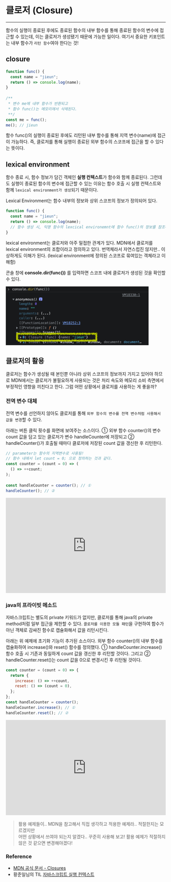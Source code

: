 # 클로저 (Closure)

---

함수의 실행이 종료된 후에도 종료된 함수의 내부 함수를 통해 종료된 함수의 변수에 접근할 수 있는데, 이는 클로저가 생성됐기 때문에 가능한 일이다. 여기서 중요한 키포인트는 내부 함수가 `리턴 함수`여야 한다는 것!

## closure

```js
function func() {
  const name = "jieun";
  return () => console.log(name);
}

/**
 * 변수 me에 내부 함수가 반환되고
 * 함수 func()는 메모리에서 삭제된다.
 **/
const me = func();
me(); // jieun
```

함수 func()의 실행이 종료된 후에도 리턴된 내부 함수를 통해 지역 변수(name)에 접근이 가능하다. 즉, 클로저를 통해 실행이 종료된 외부 함수의 스코프에 접근을 할 수 있다는 뜻이다.

## lexical environment

함수 종료 시, 함수 정보가 담긴 객체인 **실행 컨텍스트**가 함수와 함께 종료된다. 그런데도 실행이 종료된 함수의 변수에 접근할 수 있는 이유는 함수 호출 시 실행 컨텍스트와 함께 `lexical environment가 생성`되기 때문이다.

Lexical Environment는 함수 내부의 정보와 상위 스코프의 정보가 정의되어 있다.

```js {4}
function func() {
  const name = "jieun";
  return () => console.log(name);
  // 함수 생성 시, 익명 함수의 lexcical environemnt에 함수 func()의 정보를 참조하고 있음
}
```

lexical environment는 클로저와 아주 밀접한 관계가 있다. MDN에서 클로저를 lexical environment의 조합이라고 정의하고 있다. 번역체라서 자연스럽진 않지만.. 이상하게도 이해가 된다. (lexical environment에 정의된 스코프로 묶여있는 객체라고 이해함)

콘솔 창에 **console.dir(func())** 를 입력하면 스코프 내에 클로저가 생성된 것을 확인할 수 있다.

<img src="../image/javascript/closure_console.png" alt="closure_console" width="450px" />

## 클로저의 활용

클로저는 함수가 생성될 때 본인뿐 아니라 상위 스코프의 정보까지 가지고 있어야 하므로 MDN에서는 클로저가 불필요하게 사용되는 것은 처리 속도와 메모리 소비 측면에서 부정적인 영향을 끼친다고 한다. 그럼 어떤 상황에서 클로저를 사용하는 게 좋을까?

### 전역 변수 대체

전역 변수를 선언하지 않아도 클로저를 통해 `외부 함수의 변수를 전역 변수처럼 사용해서 값을 변경`할 수 있다.

아래는 버튼 클릭 횟수를 화면에 보여주는 소스이다. ① 외부 함수 counter()의 변수 count 값을 담고 있는 클로저가 변수 handleCounter에 저장되고 ② handleCounter()가 호출될 때마다 클로저에 저장된 count 값을 갱신한 후 리턴한다.

```js
// parameter는 함수의 지역변수로 사용됨!
// 함수 내에서 let count = 0; 으로 정의하는 것과 같다.
const counter = (count = 0) => (
  () => ++count;
);

const handleCounter = counter(); // ①
handleCounter(); // ②
```

<iframe height="300" style="width: 100%;" scrolling="no" title="Javascript Closure_ recycle" src="https://codepen.io/je0489/embed/MWvNvvG?default-tab=js%2Cresult" frameborder="no" loading="lazy" allowtransparency="true" allowfullscreen="true">
  See the Pen <a href="https://codepen.io/je0489/pen/MWvNvvG">
  Javascript Closure_ recycle</a> by jieun jang (<a href="https://codepen.io/je0489">@je0489</a>)
  on <a href="https://codepen.io">CodePen</a>.
</iframe>

### java의 프라이빗 메소드

자바스크립트는 별도의 private 키워드가 없지만, 클로저를 통해 java의 private method처럼 일부 접근을 제한할 수 있다. `클로저를 이용한 모듈 패턴`을 구현하여 함수가 아닌 객체로 감싸진 함수로 캡슐화해서 값을 리턴시킨다.

아래는 위 예제에 초기화 기능이 추가된 소스이다. 외부 함수 counter()의 내부 함수를 캡슐화하여 increase()와 reset() 함수를 정의했다. ① handleCounter.increase() 함수 호출 시 기존과 동일하게 count 값을 갱신한 후 리턴할 것이다. 그리고 ② handleCounter.reset()는 count 값을 0으로 변경시킨 후 리턴될 것이다.

```js
const counter = (count = 0) => {
  return {
    increase: () => ++count,
    reset: () => (count = 0),
  };
};
const handleCounter = counter();
handleCounter.increase(); // ①
handleCounter.reset(); // ②
```

<iframe height="300" style="width: 100%;" scrolling="no" title="CSS Closure_global-variable" src="https://codepen.io/je0489/embed/YzxmrGZ?default-tab=js%2Cresult" frameborder="no" loading="lazy" allowtransparency="true" allowfullscreen="true">
  See the Pen <a href="https://codepen.io/je0489/pen/YzxmrGZ">
  CSS Closure_global-variable</a> by jieun jang (<a href="https://codepen.io/je0489">@je0489</a>)
  on <a href="https://codepen.io">CodePen</a>.
</iframe>

> 활용 예제들이.. MDN을 참고해서 직접 생각하고 적용한 예제라.. 적절한지는 모르겠지만  
> 어떤 상황에서 쓰여야 되는지 알겠다.. 꾸준히 사용해 보고! 활용 예제가 적절하지 않은 것 같으면 변경해야겠다!

### Reference

- [MDN 공식 문서 - Closures](https://developer.mozilla.org/ko/docs/Web/JavaScript/Closures)
- 황준일님의 TIL [자바스크립트 실행 컨텍스트](https://junilhwang.github.io/TIL/Javascript/Domain/Execution-Context)
